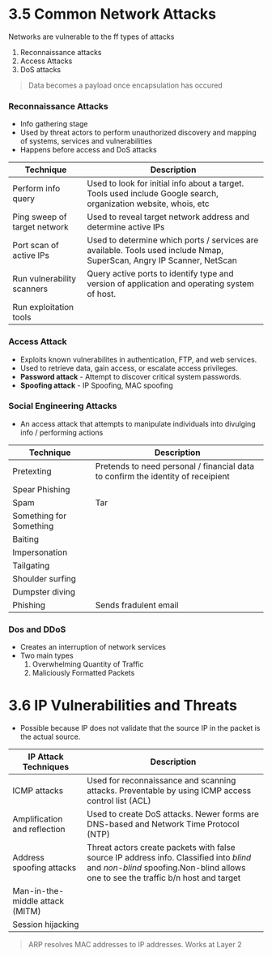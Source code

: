 # 3.5 Common Network Attacks
Networks are vulnerable to the ff types of attacks
1. Reconnaissance attacks
2. Access Attacks
3. DoS attacks
> Data becomes a payload once encapsulation has occured

### Reconnaissance Attacks
- Info gathering stage
- Used by threat actors to perform unauthorized discovery and mapping of systems, services and vulnerabilities
- Happens before access and DoS attacks

| Technique                    | Description                                                                                                           |
| ---------------------------- | --------------------------------------------------------------------------------------------------------------------- |
| Perform info query           | Used to look for initial info about a target. Tools used include Google search, organization website, whois, etc      |
| Ping sweep of target network | Used to reveal target network address and determine active IPs                                                        |
| Port scan of active IPs      | Used to determine which ports / services are available. Tools used include Nmap, SuperScan, Angry IP Scanner, NetScan |
| Run vulnerability scanners   | Query active ports to identify type and version of application and operating system of host.                          |
| Run exploitation tools       |                                                                                                                       |
### Access Attack
- Exploits known vulnerabilites in authentication, FTP, and web services.
- Used to retrieve data, gain access, or escalate access privileges.
- **Password attack** - Attempt to discover critical system passwords.
- **Spoofing attack** - IP Spoofing, MAC spoofing
### Social Engineering Attacks
- An access attack that attempts to manipulate individuals into divulging info / performing actions

| Technique               | Description                                                                      |
| ----------------------- | -------------------------------------------------------------------------------- |
| Pretexting              | Pretends to need personal / financial data to confirm the identity of receipient |
| Spear Phishing          |                                                                                  |
| Spam                    | Tar                                                                              |
| Something for Something |                                                                                  |
| Baiting                 |                                                                                  |
| Impersonation           |                                                                                  |
| Tailgating              |                                                                                  |
| Shoulder surfing        |                                                                                  |
| Dumpster diving         |                                                                                  |
| Phishing                | Sends fradulent email                                                            |

### Dos and DDoS
- Creates an interruption of network services
- Two main types
	1. Overwhelming Quantity of Traffic
	2. Maliciously Formatted Packets

# 3.6 IP Vulnerabilities and Threats
- Possible because IP does not validate that the source IP in the packet is the actual source.

| IP Attack Techniques            | Description                                                                                                                                                                  |
| ------------------------------- | ---------------------------------------------------------------------------------------------------------------------------------------------------------------------------- |
| ICMP attacks                    | Used for reconnaissance and scanning attacks. Preventable by using ICMP access control list (ACL)                                                                            |
| Amplification and reflection    | Used to create DoS attacks. Newer forms are DNS-based and Network Time Protocol (NTP)                                                                                        |
| Address spoofing attacks        | Threat actors create packets with false source IP address info. Classified into *blind* and *non-blind* spoofing.Non-blind allows one to see the traffic b/n host and target |
| Man-in-the-middle attack (MITM) |                                                                                                                                                                              |
| Session hijacking               |                                                                                                                                                                              |

> ARP resolves MAC addresses to IP addresses. Works at Layer 2